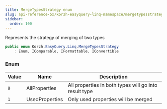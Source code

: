 ```yaml
---
title: MergeTypesStrategy enum
slug: api-reference-5x/korzh-easyquery-linq-namespace/mergetypesstrategy-enum
sidebar:
  order: 100
---
```


Represents the strategy of merging of two types
```csharp
public enum Korzh.EasyQuery.Linq.MergeTypesStrategy
    : Enum, IComparable, IFormattable, IConvertible

```

### Enum

| Value | Name | Description | 
| --- | --- | --- | 
| `0` | AllProperties | All properties in both types will go into result type | 
| `1` | UsedProperties | Only used properties will be merged |
